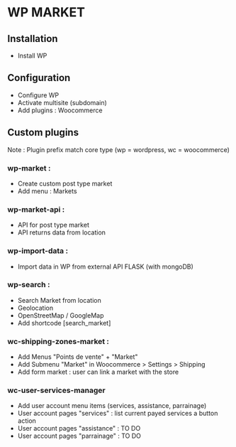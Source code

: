 # WP MARKET
  
## Installation
- Install WP

## Configuration
- Configure WP
- Activate multisite (subdomain)
- Add plugins : Woocommerce

## Custom plugins

Note :  Plugin prefix match core type (wp = wordpress, wc = woocommerce)  

### wp-market : 
- Create custom post type market 
- Add menu : Markets

### wp-market-api :  
- API for post type market 
- API returns data from location

### wp-import-data : 
- Import data in WP from external API FLASK (with mongoDB)

### wp-search : 
- Search Market from location
- Geolocation
- OpenStreetMap / GoogleMap
- Add shortcode [search_market]

### wc-shipping-zones-market : 
- Add Menus "Points de vente" + "Market"
- Add Submenu "Market" in Woocommerce > Settings > Shipping
- Add form market : user can link a market with the store

### wc-user-services-manager
- Add user account menu items (services, assistance, parrainage)
- User account pages "services" : list current payed services a button action
- User account pages "assistance" : TO DO
- User account pages "parrainage" : TO DO
